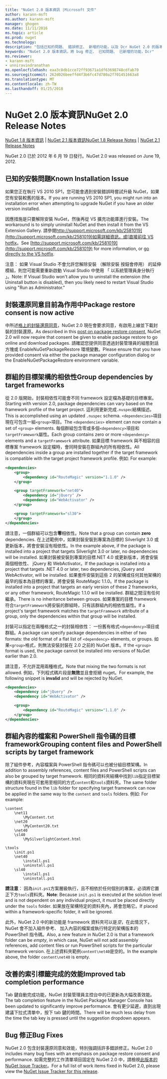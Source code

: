 ```yaml
---
title: "NuGet 2.0 版本資訊 |Microsoft 文件"
author: karann-msft
ms.author: karann-msft
manager: ghogen
ms.date: 11/11/2016
ms.topic: article
ms.prod: nuget
ms.technology: 
description: "包括已知的問題、 錯誤修正、 新增的功能，以及 Dcr NuGet 2.0 的版本資訊。"
keywords: "NuGet 2.0 版本資訊，將 bug 修正、 已知問題、 已新增的功能，Dcr"
ms.reviewer:
- karann-msft
- unniravindranathan
ms.openlocfilehash: eaa3c8db1cce72ff93671a1df63698748cdfab70
ms.sourcegitcommit: 262d026beeffd4f3b6fc47d780a2f701451663a8
ms.translationtype: MT
ms.contentlocale: zh-TW
ms.lasthandoff: 01/25/2018
---
```

# <a name="nuget-20-release-notes"></a><span data-ttu-id="b9c95-104">NuGet 2.0 版本資訊</span><span class="sxs-lookup"><span data-stu-id="b9c95-104">NuGet 2.0 Release Notes</span></span>

<span data-ttu-id="b9c95-105">[NuGet 1.8 版本資訊](../release-notes/nuget-1.8.md) | [NuGet 2.1 版本資訊](../release-notes/nuget-2.1.md)</span><span class="sxs-lookup"><span data-stu-id="b9c95-105">[NuGet 1.8 Release Notes](../release-notes/nuget-1.8.md) | [NuGet 2.1 Release Notes](../release-notes/nuget-2.1.md)</span></span>

<span data-ttu-id="b9c95-106">NuGet 2.0 已於 2012 年 6 月 19 日發行。</span><span class="sxs-lookup"><span data-stu-id="b9c95-106">NuGet 2.0 was released on June 19, 2012.</span></span>

## <a name="known-installation-issue"></a><span data-ttu-id="b9c95-107">已知的安裝問題</span><span class="sxs-lookup"><span data-stu-id="b9c95-107">Known Installation Issue</span></span>
<span data-ttu-id="b9c95-108">如果您正在執行 VS 2010 SP1，您可能會遇到安裝錯誤時嘗試升級 NuGet，如果您有安裝較舊的版本。</span><span class="sxs-lookup"><span data-stu-id="b9c95-108">If you are running VS 2010 SP1, you might run into an installation error when attempting to upgrade NuGet if you have an older version installed.</span></span>

<span data-ttu-id="b9c95-109">因應措施是只要解除安裝 NuGet，然後再從 VS 擴充功能庫進行安裝。</span><span class="sxs-lookup"><span data-stu-id="b9c95-109">The workaround is to simply uninstall NuGet and then install it from the VS Extension Gallery.</span></span>  <span data-ttu-id="b9c95-110">請參閱[http://support.microsoft.com/kb/2581019](http://support.microsoft.com/kb/2581019)如需詳細資訊，或[直接前往 VS hotfix](http://bit.ly/vsixcertfix)。</span><span class="sxs-lookup"><span data-stu-id="b9c95-110">See [http://support.microsoft.com/kb/2581019](http://support.microsoft.com/kb/2581019) for more information, or [go directly to the VS hotfix](http://bit.ly/vsixcertfix).</span></span>

<span data-ttu-id="b9c95-111">注意： 如果 Visual Studio 不會允許您解除安裝 （解除安裝 按鈕會停用） 的延伸模組，則您可能需要重新啟動 Visual Studio 中使用 「 以系統管理員身分執行 」。</span><span class="sxs-lookup"><span data-stu-id="b9c95-111">Note: If Visual Studio won't allow you to uninstall the extension (the Uninstall button is disabled), then you likely need to restart Visual Studio using "Run as Administrator."</span></span>

## <a name="package-restore-consent-is-now-active"></a><span data-ttu-id="b9c95-112">封裝還原同意目前為作用中</span><span class="sxs-lookup"><span data-stu-id="b9c95-112">Package restore consent is now active</span></span>

<span data-ttu-id="b9c95-113">中所述[格上的封裝還原同意](http://blog.nuget.org/20120518/package-restore-and-consent.html)，NuGet 2.0 現在會要求同意，有啟用上線並下載封裝的封裝還原。</span><span class="sxs-lookup"><span data-stu-id="b9c95-113">As described in this [post on package restore consent](http://blog.nuget.org/20120518/package-restore-and-consent.html), NuGet 2.0 will now require that consent be given to enable package restore to go online and download packages.</span></span> <span data-ttu-id="b9c95-114">請確認您提供同意透過封裝管理員的組態對話方塊或 EnableNuGetPackageRestore 環境變數。</span><span class="sxs-lookup"><span data-stu-id="b9c95-114">Please ensure that you have provided consent via either the package manager configuration dialog or the EnableNuGetPackageRestore environment variable.</span></span>

## <a name="group-dependencies-by-target-frameworks"></a><span data-ttu-id="b9c95-115">群組的目標架構的相依性</span><span class="sxs-lookup"><span data-stu-id="b9c95-115">Group dependencies by target frameworks</span></span>

<span data-ttu-id="b9c95-116">從 2.0 版開始，封裝相依性可能會不同 framework 設定檔為基礎的目標專案。</span><span class="sxs-lookup"><span data-stu-id="b9c95-116">Starting with version 2.0, package dependencies can vary based on the framework profile of the target project.</span></span> <span data-ttu-id="b9c95-117">這利用更新完成`.nuspec`結構描述。</span><span class="sxs-lookup"><span data-stu-id="b9c95-117">This is accomplished using an updated `.nuspec` schema.</span></span> <span data-ttu-id="b9c95-118">`<dependencies>`項目現在可包含一組`<group>`項目。</span><span class="sxs-lookup"><span data-stu-id="b9c95-118">The `<dependencies>` element can now contain a set of `<group>` elements.</span></span> <span data-ttu-id="b9c95-119">每個群組包含零或多個`<dependency>`項目和`targetFramework`屬性。</span><span class="sxs-lookup"><span data-stu-id="b9c95-119">Each group contains zero or more `<dependency>` elements and a `targetFramework` attribute.</span></span> <span data-ttu-id="b9c95-120">如果目標 framework 與不相容的目標專案 framework 設定檔時，會同時安裝在群組內的所有相依性。</span><span class="sxs-lookup"><span data-stu-id="b9c95-120">All dependencies inside a group are installed together if the target framework is compatible with the target project framework profile.</span></span> <span data-ttu-id="b9c95-121">例如: </span><span class="sxs-lookup"><span data-stu-id="b9c95-121">For example:</span></span>

```xml
<dependencies>
    <group>
        <dependency id="RouteMagic" version="1.1.0" />
    </group>

    <group targetFramework="net40">
        <dependency id="jQuery" />
        <dependency id="WebActivator" />
    </group>

    <group targetFramework="sl30">
    </group>
</dependencies>
```

<span data-ttu-id="b9c95-122">請注意，一個群組可以包含**零**相依性。</span><span class="sxs-lookup"><span data-stu-id="b9c95-122">Note that a group can contain **zero** dependencies.</span></span> <span data-ttu-id="b9c95-123">在上述範例中，如果封裝安裝到專案為目標的 Silverlight 3.0 或更新版本，將會安裝沒有相依性。</span><span class="sxs-lookup"><span data-stu-id="b9c95-123">In the example above, if the package is installed into a project that targets Silverlight 3.0 or later, no dependencies will be installed.</span></span> <span data-ttu-id="b9c95-124">如果封裝被安裝到專案的目標.NET 4.0 或更新版本，將會安裝兩個相依性、 jQuery 和 WebActivator。</span><span class="sxs-lookup"><span data-stu-id="b9c95-124">If the package is installed into a project that targets .NET 4.0 or later, two dependencies, jQuery and WebActivator, will be installed.</span></span>  <span data-ttu-id="b9c95-125">如果套件安裝到這些 2 的架構或任何其他架構的最早的版本為目標的專案，將會安裝 RouteMagic 1.1.0。</span><span class="sxs-lookup"><span data-stu-id="b9c95-125">If the package is installed into a project that targets an early version of these 2 frameworks, or any other framework, RouteMagic 1.1.0 will be installed.</span></span> <span data-ttu-id="b9c95-126">群組之間沒有任何繼承。</span><span class="sxs-lookup"><span data-stu-id="b9c95-126">There is no inheritance between groups.</span></span> <span data-ttu-id="b9c95-127">如果專案的目標 framework 符合`targetFramework`將安裝的群組時，只有該群組內的相依性屬性。</span><span class="sxs-lookup"><span data-stu-id="b9c95-127">If a project's target framework matches the `targetFramework` attribute of a group, only the dependencies within that group will be installed.</span></span>

<span data-ttu-id="b9c95-128">封裝可以指定在兩種格式之一的封裝相依性： 一份舊有格式`<dependency>`項目或群組。</span><span class="sxs-lookup"><span data-stu-id="b9c95-128">A package can specify package dependencies in either of two formats: the old format of a flat list of `<dependency>` elements, or groups.</span></span> <span data-ttu-id="b9c95-129">如果`<group>`格式，則無法安裝封裝在 2.0 之前的 NuGet 版本。</span><span class="sxs-lookup"><span data-stu-id="b9c95-129">If the `<group>` format is used, the package cannot be installed into versions of NuGet earlier than 2.0.</span></span>

<span data-ttu-id="b9c95-130">請注意，不允許混用兩種格式。</span><span class="sxs-lookup"><span data-stu-id="b9c95-130">Note that mixing the two formats is not allowed.</span></span> <span data-ttu-id="b9c95-131">例如，下列程式碼片段是**無效**並且會拒絕 nuget。</span><span class="sxs-lookup"><span data-stu-id="b9c95-131">For example, the following snippet is **invalid** and will be rejected by NuGet.</span></span>

```xml
<dependencies>
    <dependency id="jQuery" />
    <dependency id="WebActivator" />

    <group>
        <dependency id="RouteMagic" version="1.1.0" />
    </group>
</dependencies>
```

## <a name="grouping-content-files-and-powershell-scripts-by-target-framework"></a><span data-ttu-id="b9c95-132">群組內容的檔案和 PowerShell 指令碼的目標 framework</span><span class="sxs-lookup"><span data-stu-id="b9c95-132">Grouping content files and PowerShell scripts by target framework</span></span>

<span data-ttu-id="b9c95-133">除了組件參考，內容檔案與 PowerShell 指令碼可以也被分組目標架構。</span><span class="sxs-lookup"><span data-stu-id="b9c95-133">In addition to assembly references, content files and PowerShell scripts can also be grouped by target framework.</span></span> <span data-ttu-id="b9c95-134">相同的資料夾結構中找到`lib`指定目標架構的資料夾現在可套用至相同的方式`content`和`tools`資料夾。</span><span class="sxs-lookup"><span data-stu-id="b9c95-134">The same folder structure found in the `lib` folder for specifying target framework can  now be applied in the same way to the `content` and `tools` folders.</span></span> <span data-ttu-id="b9c95-135">例如: </span><span class="sxs-lookup"><span data-stu-id="b9c95-135">For example:</span></span>

    \content
        \net11
            \MyContent.txt
        \net20
            \MyContent20.txt
        \net40
        \sl40
            \MySilverlightContent.html

    \tools
        \init.ps1
        \net40
            \install.ps1
            \uninstall.ps1
        \sl40
            \install.ps1
            \uninstall.ps1

<span data-ttu-id="b9c95-136">**請注意**： 因為`init.ps1`方案層級執行，且不相依於任何個別的專案，必須將它置正下方`tools`資料夾。</span><span class="sxs-lookup"><span data-stu-id="b9c95-136">**Note**: Because `init.ps1` is executed at the solution level and is not dependent on any individual project, it must be placed directly under the `tools` folder.</span></span> <span data-ttu-id="b9c95-137">如果放在架構特定的資料夾內，將會忽略它。</span><span class="sxs-lookup"><span data-stu-id="b9c95-137">If placed within a framework-specific folder, it will be ignored.</span></span>

<span data-ttu-id="b9c95-138">此外，NuGet 2.0 中的新功能是 framework 資料夾可以是*空*，在此情況下，NuGet 會不加入組件參考、 加入內容的檔案或執行特定的架構版本的 PowerShell 指令碼。</span><span class="sxs-lookup"><span data-stu-id="b9c95-138">Also, a new feature in NuGet 2.0 is that a framework folder can be *empty*, in which case, NuGet will not add assembly references, add content files or run  PowerShell scripts for the particular framework version.</span></span> <span data-ttu-id="b9c95-139">在上述資料夾範例`content\net40`是空的。</span><span class="sxs-lookup"><span data-stu-id="b9c95-139">In the example above, the folder `content\net40` is empty.</span></span>

## <a name="improved-tab-completion-performance"></a><span data-ttu-id="b9c95-140">改善的索引標籤完成的效能</span><span class="sxs-lookup"><span data-stu-id="b9c95-140">Improved tab completion performance</span></span>
<span data-ttu-id="b9c95-141">Tab 鍵自動完成功能，NuGet 封裝管理員主控台中的已更新為大幅改善效能。</span><span class="sxs-lookup"><span data-stu-id="b9c95-141">The tab completion feature in the NuGet Package Manager Console has been updated to significantly improve performance.</span></span> <span data-ttu-id="b9c95-142">會有更少延遲，直到出現建議下拉式清單中，按下 tab 鍵的時間。</span><span class="sxs-lookup"><span data-stu-id="b9c95-142">There will be much less delay from the time the tab key is pressed until the suggestion dropdown appears.</span></span>

## <a name="bug-fixes"></a><span data-ttu-id="b9c95-143">Bug 修正</span><span class="sxs-lookup"><span data-stu-id="b9c95-143">Bug Fixes</span></span>
<span data-ttu-id="b9c95-144">NuGet 2.0 包含封裝還原同意和效能，特別強調括許多錯誤修正。</span><span class="sxs-lookup"><span data-stu-id="b9c95-144">NuGet 2.0 includes many bug fixes with an emphasis on package restore consent and performance.</span></span>
<span data-ttu-id="b9c95-145">如需完整的工作清單項目固定在 NuGet 2.0 中，請檢視[此版本的 NuGet Issue Tracker](http://nuget.codeplex.com/workitem/list/advanced?keyword=&status=Closed&type=All&priority=All&release=NuGet%202.0&assignedTo=All&component=All&sortField=Votes&sortDirection=Descending&page=0)。</span><span class="sxs-lookup"><span data-stu-id="b9c95-145">For a full list of work items fixed in NuGet 2.0, please view the [NuGet Issue Tracker for this release](http://nuget.codeplex.com/workitem/list/advanced?keyword=&status=Closed&type=All&priority=All&release=NuGet%202.0&assignedTo=All&component=All&sortField=Votes&sortDirection=Descending&page=0).</span></span>
